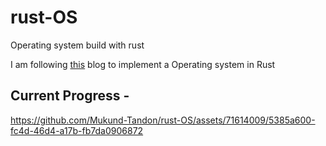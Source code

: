 # rust-OS
Operating system build with rust

I am following [this](https://os.phil-opp.com/) blog to implement a Operating system in Rust

## Current Progress -

https://github.com/Mukund-Tandon/rust-OS/assets/71614009/5385a600-fc4d-46d4-a17b-fb7da0906872

